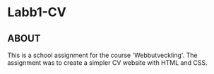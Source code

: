 # Labb1-CV

## ABOUT
This is a school assignment for the course 'Webbutveckling'. 
The assignment was to create a simpler CV website with HTML and CSS.  
